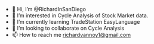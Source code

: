 - 👋 Hi, I’m @RichardInSanDiego
- 👀 I’m interested in Cycle Analysis of Stock Market data.
- 🌱 I’m currently learning TradeStation EasyLanguage
- 💞️ I’m looking to collaborate on Cycle Analysis
- 📫 How to reach me richardvannoy1@gmail.com

<!---
RichardInSanDiego/RichardInSanDiego is a ✨ special ✨ repository because its `README.md` (this file) appears on your GitHub profile.
You can click the Preview link to take a look at your changes.
--->
